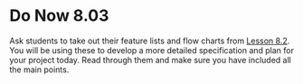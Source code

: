 # Do Now 8.03

Ask students to take out their feature lists and flow charts from [Lesson 8.2](../lesson-1/). You will be using these to develop a more detailed specification and plan for your project today. Read through them and make sure you have included all the main points.

